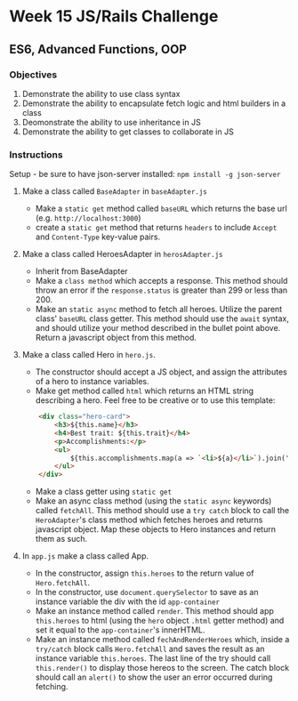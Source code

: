 # Week 15 JS/Rails Challenge

## ES6, Advanced Functions, OOP

### Objectives

1. Demonstrate the ability to use class syntax
2. Demonstrate the ability to encapsulate fetch logic and html builders in a class
3. Deomonstrate the ability to use inheritance in JS
4. Demonstrate the ability to get classes to collaborate in JS

### Instructions
Setup - be sure to have json-server installed: `npm install -g json-server`

1. Make a class called `BaseAdapter` in `baseAdapter.js`
    - Make a `static get` method called `baseURL` which returns the base url (e.g. `http://localhost:3000`)
    - create a `static get` method that returns `headers` to include `Accept` and `Content-Type` key-value pairs.

2. Make a class called HeroesAdapter in `herosAdapter.js` 
    - Inherit from BaseAdapter
    - Make a `class method` which accepts a response. This method should throw an error if the `response.status` is greater than 299 or less than 200. 
    - Make an `static async` method to fetch all heroes. Utilize the parent class' `baseURL` class getter. This method should use the `await` syntax, and should utilize your method described in the bullet point above. Return a javascript object from this method.

3. Make a class called Hero in `hero.js`. 
    - The constructor should accept a JS object, and assign the attributes of a hero to instance variables. 
    - Make get method called `html` which returns an HTML string describing a hero. Feel free to be creative or to use this template:

    ```html
        <div class="hero-card">
            <h3>${this.name}</h3>
            <h4>Best trait: ${this.trait}</h4>
            <p>Accomplishments:</p>
            <ul>    
                ${this.accomplishments.map(a => `<li>${a}</li>`).join('')}
            </ul>
        </div>
    ```
    - Make a class getter using `static get` 
    - Make an async class method (using the `static async` keywords) called `fetchAll`. This method should use a `try catch` block to call the `HeroAdapter`'s class method which fetches heroes and returns javascript object. Map these objects to Hero instances and return them as such. 

4. In `app.js` make a class called App. 
    - In the constructor, assign `this.heroes` to the return value of `Hero.fetchAll`.
    - In the constructor, use `document.querySelector` to save as an instance variable the div with the id `app-container`
    - Make an instance method called `render`. This method should app `this.heroes` to html (using the `hero` object `.html` getter method) and set it equal to the `app-container`'s innerHTML.
    - Make an instance method called `fechAndRenderHeroes` which, inside a `try/catch` block calls `Hero.fetchAll` and saves the result as an instance variable `this.heroes`. The last line of the try should call `this.render()` to display those hereos to the screen. The catch block should call an `alert()` to show the user an error occurred during fetching.